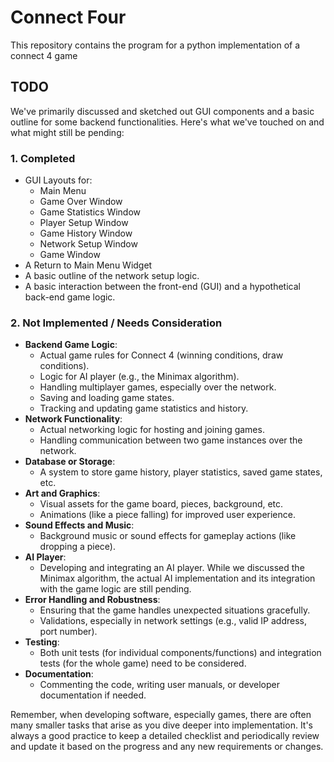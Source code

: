 # Connect Four

This repository contains the program for a python implementation of a connect 4 game

## TODO

We've primarily discussed and sketched out GUI components and a basic outline for some backend functionalities. Here's what we've touched on and what might still be pending:

### 1. **Completed**

- GUI Layouts for:
  - Main Menu
  - Game Over Window
  - Game Statistics Window
  - Player Setup Window
  - Game History Window
  - Network Setup Window
  - Game Window
- A Return to Main Menu Widget
- A basic outline of the network setup logic.
- A basic interaction between the front-end (GUI) and a hypothetical back-end game logic.

### 2. **Not Implemented / Needs Consideration**

- **Backend Game Logic**:
  - Actual game rules for Connect 4 (winning conditions, draw conditions).
  - Logic for AI player (e.g., the Minimax algorithm).
  - Handling multiplayer games, especially over the network.
  - Saving and loading game states.
  - Tracking and updating game statistics and history.
- **Network Functionality**:
  - Actual networking logic for hosting and joining games.
  - Handling communication between two game instances over the network.
- **Database or Storage**:
  - A system to store game history, player statistics, saved game states, etc.
- **Art and Graphics**:
  - Visual assets for the game board, pieces, background, etc.
  - Animations (like a piece falling) for improved user experience.
- **Sound Effects and Music**:
  - Background music or sound effects for gameplay actions (like dropping a piece).
- **AI Player**:
  - Developing and integrating an AI player. While we discussed the Minimax algorithm, the actual AI implementation and its integration with the game logic are still pending.
- **Error Handling and Robustness**:
  - Ensuring that the game handles unexpected situations gracefully.
  - Validations, especially in network settings (e.g., valid IP address, port number).
- **Testing**:
  - Both unit tests (for individual components/functions) and integration tests (for the whole game) need to be considered.
- **Documentation**:
  - Commenting the code, writing user manuals, or developer documentation if needed.

Remember, when developing software, especially games, there are often many smaller tasks that arise as you dive deeper into implementation. It's always a good practice to keep a detailed checklist and periodically review and update it based on the progress and any new requirements or changes.
